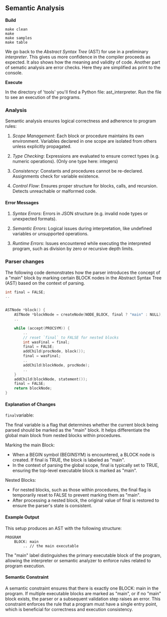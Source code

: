 
## Semantic Analysis

__Build__

```shell
make clean
make
make samples
make table
```

We go back to the *Abstract Syntax Tree* (AST) for use in a preliminary *interpreter*. This gives us
more confidence in the compiler proceeds as expected. It also shows how the meaning and validity of
code. Another part of sematic analysis are error checks. Here they are simplified as print to the console.

__Execute__

In the directory of 'tools' you'll find a Python file: ast_interpreter. Run the file to see an execution
of the programs.



### Analysis

Semantic analysis ensures logical correctness and adherence to program rules:

1. *Scope Management*: Each block or procedure maintains its own environment. Variables declared in one
   scope are isolated from others unless explicitly propagated.

2. *Type Checking*: Expressions are evaluated to ensure correct types (e.g. numeric operations). (Only
   one type here: integers)

3. *Consistency*: Constants and procedures cannot be re-declared. Assignments check for variable existence.

4. *Control Flow*: Ensures proper structure for blocks, calls, and recursion. Detects unreachable or
   malformed code.


#### Error Messages

1. *Syntax Errors*: Errors in JSON structure (e.g. invalid node types or unexpected formats).

2. *Semantic Errors*: Logical issues during interpretation, like undefined variables or unsupported
   operations.

3. *Runtime Errors*: Issues encountered while executing the interpreted program, such as division
   by zero or recursive depth limits.


### Parser changes


The following code demonstrates how the parser introduces the concept of a "main" block by marking
certain BLOCK nodes in the Abstract Syntax Tree (AST) based on the context of parsing.

```c
int final = FALSE;
..


ASTNode *block() {
    ASTNode *blockNode = createNode(NODE_BLOCK, final ? "main" : NULL);
    ..

    while (accept(PROCSYM)) {
        ..
        // reset `final` to FALSE for nested blocks
        int wasFinal = final;
        final = FALSE;
        addChild(procNode, block());
        final = wasFinal;
        ..
        addChild(blockNode, procNode);
        ..
    }
    addChild(blockNode, statement());
    final = FALSE;
    return blockNode;
}
```

#### Explanation of Changes

`final`variable:

The final variable is a flag that determines whether the current block being parsed should be
marked as the "main" block. It helps differentiate the global main block from nested blocks
within procedures.

Marking the main Block:
- When a BEGIN symbol (BEGINSYM) is encountered, a BLOCK node is created. If final is TRUE,
  the block is labeled as "main".
- In the context of parsing the global scope, final is typically set to TRUE, ensuring the
  top-level executable block is marked as "main".

Nested Blocks:
- For nested blocks, such as those within procedures, the final flag is temporarily reset
  to FALSE to prevent marking them as "main".
- After processing a nested block, the original value of final is restored to ensure the
  parser's state is consistent.


#### Example Output

This setup produces an AST with the following structure:

```
PROGRAM
    BLOCK: main
        .. // the main executable
```

The "main" label distinguishes the primary executable block of the program, allowing the
interpreter or semantic analyzer to enforce rules related to program execution.

#### Semantic Constraint

A semantic constraint ensures that there is exactly one BLOCK: main in the program. If
multiple executable blocks are marked as "main", or if no "main" block exists, the parser
or a subsequent validation step raises an error. This constraint enforces the rule that
a program must have a single entry point, which is beneficial for correctness and execution
consistency.
